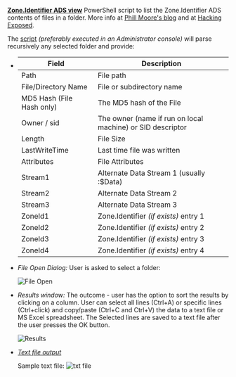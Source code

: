 <!-- saved from url=(0023) https://kacos2000.github.io/Win10-Research/ads_streams/ --> 
<!-- https://guides.github.com/features/mastering-markdown/ --> 

**[Zone.Identifier ADS view](https://github.com/kacos2000/Win10-Research/blob/master/ads_streams/streams.ps1)** PowerShell script to list the Zone.Identifier ADS contents of files in a folder.  More info at [Phill Moore's blog](https://thinkdfir.com/2018/06/17/zone-identifier-kmditemwherefroms/) and at [Hacking Exposed](http://www.hecfblog.com/2018/06/daily-blog-402-solution-saturday-62318.html).

   The [script](https://github.com/kacos2000/Win10-Research/blob/master/ads_streams/streams.ps1) *(preferably executed in an Administrator console)* will parse recursively any selected folder and provide:

   -  Field                     | Description
      ------------              | -------------
      Path                      | File path
      File/Directory Name       | File or subdirectory name
      MD5 Hash (File Hash only) | The MD5 hash of the File
      Owner / sid               | The owner (name if run on local machine) or SID descriptor
      Length                    | File Size
      LastWriteTime             | Last time file was written
      Attributes                | File Attributes
      Stream1                   | Alternate Data Stream 1 (usually :$Data)
      Stream2                   | Alternate Data Stream 2
      Stream3                   | Alternate Data Stream 3
      ZoneId1                   | Zone.Identifier *(if exists)* entry 1
      ZoneId2                   | Zone.Identifier *(if exists)* entry 2
      ZoneId3                   | Zone.Identifier *(if exists)* entry 3
      ZoneId4                   | Zone.Identifier *(if exists)* entry 4


   - *File Open Dialog:* User is asked to select a folder:
  
      ![File Open](https://raw.githubusercontent.com/kacos2000/Win10-Research/master/ads_streams/s_o.JPG)
   

   - *Results window:* The outcome - user has the option to sort the results by clicking on a column. User can select all lines (Ctrl+A) or specific lines (Ctrl+click) and copy/paste (Ctrl+C and Ctrl+V) the data to a text file or MS Excel spreadsheet. The Selected lines are saved to a text file after the user presses the OK button.
  
      ![Results](https://raw.githubusercontent.com/kacos2000/Win10-Research/master/ads_streams/s_results.JPG)
   
   
   - *[Text file output]("https://raw.githubusercontent.com/kacos2000/Win10-Research/master/ads_streams/streams%2002-07-2018%2007-44.txt")* 
   
       Sample text file: ![txt file](https://raw.githubusercontent.com/kacos2000/Win10-Research/master/ads_streams/txt.JPG)
       
       
     
       
         
